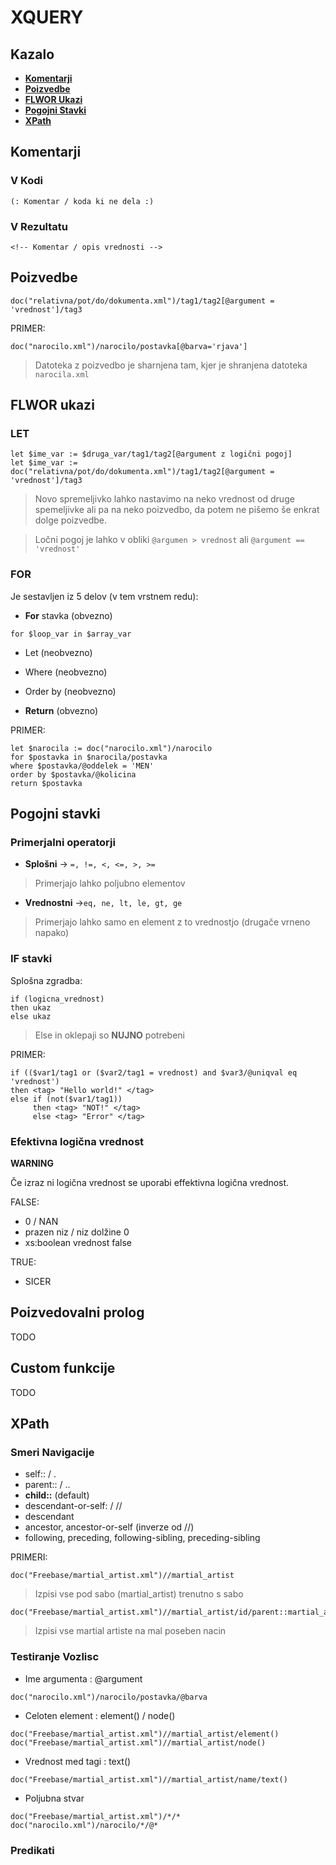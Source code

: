 # XQUERY

## Kazalo
* **[Komentarji](#komenatrji)**
* **[Poizvedbe](#poizvedbe)**
* **[FLWOR Ukazi](#flwor-ukazi)**
* **[Pogojni Stavki](#pogojni-stavki)**
* **[XPath](#xpath)**

## Komentarji

### V Kodi
```xquery
(: Komentar / koda ki ne dela :)

```

### V Rezultatu
```xquery
<!-- Komentar / opis vrednosti -->

```

## Poizvedbe

```xquery
doc("relativna/pot/do/dokumenta.xml")/tag1/tag2[@argument = 'vrednost']/tag3

```

PRIMER:

```xquery
doc("narocilo.xml")/narocilo/postavka[@barva='rjava']
```

> Datoteka z poizvedbo je sharnjena tam, kjer je shranjena datoteka `narocila.xml`

## FLWOR ukazi

### LET
```xquery
let $ime_var := $druga_var/tag1/tag2[@argument z logični pogoj]
let $ime_var := doc("relativna/pot/do/dokumenta.xml")/tag1/tag2[@argument = 'vrednost']/tag3
```

> Novo spremeljivko lahko nastavimo na neko vrednost od druge spemeljivke ali pa na neko poizvedbo, da potem ne pišemo še enkrat dolge poizvedbe.

> Ločni pogoj je lahko v obliki `@argumen > vrednost` ali `@argument == 'vrednost'`

### FOR

Je sestavljen iz 5 delov (v tem vrstnem redu):
* **For** stavka (obvezno)
```xquery
for $loop_var in $array_var
```

* Let (neobvezno)
* Where (neobvezno)

* Order by (neobvezno)
* **Return** (obvezno)

PRIMER:

```xquery
let $narocila := doc("narocilo.xml")/narocilo
for $postavka in $narocila/postavka
where $postavka/@oddelek = 'MEN'
order by $postavka/@kolicina
return $postavka
```

## Pogojni stavki

### Primerjalni operatorji

* **Splošni** -> `=, !=, <, <=, >, >=`
> Primerjajo lahko poljubno elementov
* **Vrednostni** ->`eq, ne, lt, le, gt, ge`
> Primerjajo lahko samo en element z to vrednostjo (drugače vrneno napako)

### IF stavki

Splošna zgradba:
```xquery
if (logicna_vrednost)
then ukaz
else ukaz
```
> Else in oklepaji so **NUJNO** potrebeni

PRIMER:
```xquery
if (($var1/tag1 or ($var2/tag1 = vrednost) and $var3/@uniqval eq 'vrednost')
then <tag> "Hello world!" </tag>
else if (not($var1/tag1))
     then <tag> "NOT!" </tag>
     else <tag> "Error" </tag>
```

### Efektivna logična vrednost
**WARNING**

Če izraz ni logična vrednost se uporabi effektivna logična vrednost.

FALSE:
* 0 / NAN
* prazen niz / niz dolžine 0
* xs:boolean vrednost false

TRUE:
* SICER

## Poizvedovalni prolog

TODO

## Custom funkcije

TODO

## XPath

### Smeri Navigacije

* self:: / .
* parent:: / ..
* **child::** (default)
* descendant-or-self: / //
* descendant
* ancestor, ancestor-or-self (inverze od //)
* following, preceding, following-sibling, preceding-sibling

PRIMERI:

```xquery
doc("Freebase/martial_artist.xml")//martial_artist
```

> Izpisi vse pod sabo (martial_artist) trenutno s sabo

```xquery
doc("Freebase/martial_artist.xml")//martial_artist/id/parent::martial_artist
```

> Izpisi vse martial artiste na mal poseben nacin


### Testiranje Vozlisc

* Ime argumenta : @argument

```xquery
doc("narocilo.xml")/narocilo/postavka/@barva
```

* Celoten element : element() / node()
```xquery
doc("Freebase/martial_artist.xml")//martial_artist/element()
doc("Freebase/martial_artist.xml")//martial_artist/node()
```

* Vrednost med tagi : text()

```xquery
doc("Freebase/martial_artist.xml")//martial_artist/name/text()

```
* Poljubna stvar

```xquery
doc("Freebase/martial_artist.xml")/*/*
doc("narocilo.xml")/narocilo/*/@*
```

### Predikati

